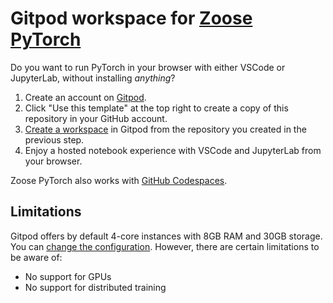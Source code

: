 # Gitpod workspace for [Zoose PyTorch](https://ianreppel.org/pytorch-with-zoose-for-gitpod/)

Do you want to run PyTorch in your browser with either VSCode or JupyterLab, without installing _anything_?

1. Create an account on [Gitpod](https://gitpod.io).
1. Click "Use this template" at the top right to create a copy of this repository in your GitHub account.
1. [Create a workspace](https://www.gitpod.io/docs/introduction/getting-started#start-your-first-workspace) in Gitpod from the repository you created in the previous step.
1. Enjoy a hosted notebook experience with VSCode and JupyterLab from your browser.

Zoose PyTorch also works with [GitHub Codespaces](https://github.com/ianreppel/zoose-codespace).

## Limitations

Gitpod offers by default 4-core instances with 8GB RAM and 30GB storage.
You can [change the configuration](https://www.gitpod.io/docs/configure/workspaces/workspace-classes).
However, there are certain limitations to be aware of:
- No support for GPUs
- No support for distributed training
